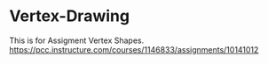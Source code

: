 # Vertex-Drawing

This is for Assigment Vertex Shapes.
https://pcc.instructure.com/courses/1146833/assignments/10141012
